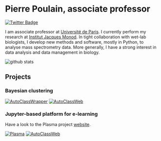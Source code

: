 # Pierre Poulain, associate professor

[![Twitter Badge](https://img.shields.io/twitter/follow/pierrepo?label=follow%20%40pierrepo%20on%20Twitter&style=flat-square)](https://twitter.com/pierrepo)

I am associate professor at [Université de Paris](https://u-paris.fr/en/). I currently perform my research at [Institut Jacques Monod](https://www.ijm.fr/). In tight collaboration with wet-lab biologists, I develop new methods and software, mostly in Python, to analyse mass spectrometry data. More generally, I have a strong interest in data analysis and data management in biology.

![github stats](https://github-readme-stats.vercel.app/api?username=pierrepo&show_icons=true)


## Projects

### Bayesian clustering

[![AutoClassWrapper](https://github-readme-stats.vercel.app/api/pin/?username=pierrepo&repo=autoclasswrapper&show_owner=true)](https://github.com/pierrepo/autoclasswrapper)
[![AutoClassWeb](https://github-readme-stats.vercel.app/api/pin/?username=pierrepo&repo=autoclassweb&show_owner=true)](https://github.com/pierrepo/autoclassweb)

### Jupyter-based platform for e-learning

Have a look to the Plasma project [website](https://plasmabio.org/).

[![Plasma](https://github-readme-stats.vercel.app/api/pin/?username=plasmabio&repo=plasma&show_owner=true)](https://github.com/plasmabio/plasma)
[![AutoClassWeb](https://github-readme-stats.vercel.app/api/pin/?username=plasmabio&repo=tljh-repo2docker&show_owner=true)](https://github.com/plasmabio/tljh-repo2docker)
